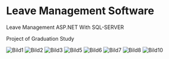 # Leave Management Software 
Leave Management ASP.NET With SQL-SERVER

Project of Graduation Study 



![Bild1](https://user-images.githubusercontent.com/63109198/209969464-0e498cb1-dc30-4685-aa0d-c136f4c0e01a.jpg)
![Bild2](https://user-images.githubusercontent.com/63109198/209969755-9198c5c5-b3ba-4950-bfe2-906ed7bb506c.jpg)
![Bild3](https://user-images.githubusercontent.com/63109198/209969794-fe367d2f-7737-4531-b1f4-3ee77e075a2c.jpg)
![Bild5](https://user-images.githubusercontent.com/63109198/209969819-da96243c-a19d-46f2-9075-ff13b5ac6215.jpg)
![Bild6](https://user-images.githubusercontent.com/63109198/209969836-6479620a-9b1e-40f8-aec5-a8f6cfd68b80.jpg)
![Bild7](https://user-images.githubusercontent.com/63109198/209969861-7539fe51-d14f-4b8b-bc09-a456988e0dad.jpg)
![Bild8](https://user-images.githubusercontent.com/63109198/209969890-30aa9210-fd2e-4803-9884-ee97fbd00f72.jpg)
![Bild10](https://user-images.githubusercontent.com/63109198/209970260-41c97ab5-80db-47ad-bf3f-aef7a7cd8b83.jpg)
